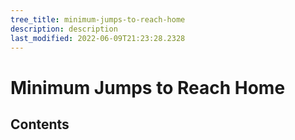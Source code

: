 ```yaml
---
tree_title: minimum-jumps-to-reach-home
description: description
last_modified: 2022-06-09T21:23:28.2328
---
```


# Minimum Jumps to Reach Home

## Contents
